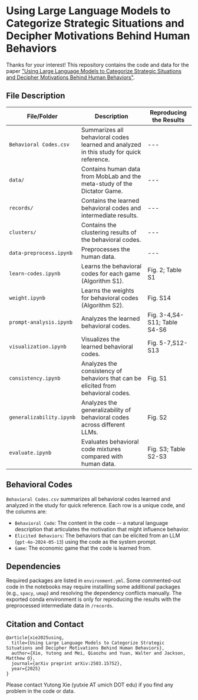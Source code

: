 # Using Large Language Models to Categorize Strategic Situations and Decipher Motivations Behind Human Behaviors

Thanks for your interest! This repository contains the code and data for the paper ["Using Large Language Models to Categorize Strategic Situations and Decipher Motivations Behind Human Behaviors"](https://arxiv.org/pdf/2503.15752).


## File Description

| File/Folder | Description | Reproducing the Results |
|-------------|-------------|-------------------------|
| `Behavioral Codes.csv` | Summarizes all behavioral codes learned and analyzed in this study for quick reference. | --- |
| `data/`     | Contains human data from MobLab and the meta-study of the Dictator Game.  | --- |
| `records/`  | Contains the learned behavioral codes and intermediate results.  | --- |
| `clusters/` | Contains the clustering results of the behavioral codes. | --- |
| `data-preprocess.ipynb` | Preprocesses the human data. | --- |
| `learn-codes.ipynb` | Learns the behavioral codes for each game (Algorithm S1). | Fig. 2; Table S1 |
| `weight.ipynb` | Learns the weights for behavioral codes (Algorithm S2). | Fig. S14 |
| `prompt-analysis.ipynb` | Analyzes the learned behavioral codes. | Fig. 3-4,S4-S11; Table S4-S6   | 
| `visualization.ipynb` | Visualizes the learned behavioral codes. | Fig. 5-7,S12-S13 |
| `consistency.ipynb` | Analyzes the consistency of behaviors that can be elicited from behavioral codes. | Fig. S1 | 
| `generalizability.ipynb` | Analyzes the generalizability of behavioral codes across different LLMs. | Fig. S2 |
| `evaluate.ipynb` | Evaluates behavioral code mixtures compared with human data. | Fig. S3; Table S2-S3 |

## Behavioral Codes

`Behavioral Codes.csv` summarizes all behavioral codes learned and analyzed in the study for quick reference. Each row is a unique code, and the columns are:
* `Behavioral Code`: The content in the code -- a natural language description that articulates  the motivation that might influence behavior. 
* `Elicited Behaviors`: The behaviors that can be elicited from an LLM (`gpt-4o-2024-05-13`) using the code as the system prompt. 
* `Game`: The economic game that the code is learned from.

## Dependencies

Required packages are listed in `environment.yml`. Some commented-out code in the notebooks may require instailling some additional packages (e.g., `spacy`, `umap`) and resolving the dependency conflicts manually. The exported conda environment is only for reproducing the results with the preprocessed intermediate data in `/records`.

## Citation and Contact

```
@article{xie2025using,
  title={Using Large Language Models to Categorize Strategic Situations and Decipher Motivations Behind Human Behaviors},
  author={Xie, Yutong and Mei, Qiaozhu and Yuan, Walter and Jackson, Matthew O},
  journal={arXiv preprint arXiv:2503.15752},
  year={2025}
}
```

Please contact Yutong Xie (yutxie AT umich DOT edu) if you find any problem in the code or data. 